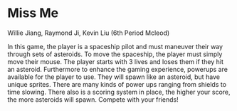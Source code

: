 # Miss Me
Willie Jiang, Raymond Ji, Kevin Liu (6th Period Mcleod)


In this game, the player is a spaceship pilot and must maneuver their way through sets of asteroids. To move the spaceship, the player must simply move their mouse. The player starts with 3 lives and loses them if they hit an asteroid. Furthermore to enhance the gaming experience, powerups are available for the player to use. They will spawn like an asteroid, but have unique sprites. There are many kinds of power ups ranging from shields to time slowing. There also is a scoring system in place, the higher your score, the more asteroids will spawn. Compete with your friends!
